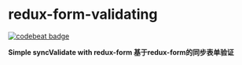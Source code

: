 # redux-form-validating
[![codebeat badge](https://codebeat.co/badges/16727cff-eabe-4eed-91e4-2bb8c1832a3b)](https://codebeat.co/projects/github-com-lulei90-redux-form-validating-master)

**Simple syncValidate with redux-form 基于redux-form的同步表单验证**
